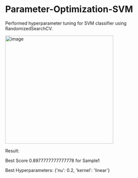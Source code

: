 # Parameter-Optimization-SVM
Performed hyperparameter tuning for SVM classifier using RandomizedSearchCV.

<img width="344" alt="image" src="https://user-images.githubusercontent.com/79644670/233164729-03b3abf7-0057-412e-86ca-4d7069a1d4bb.png">

Result:

Best Score 0.8977777777777778 for Sample1

Best Hyperparameters: {'nu': 0.2, 'kernel': 'linear'}
